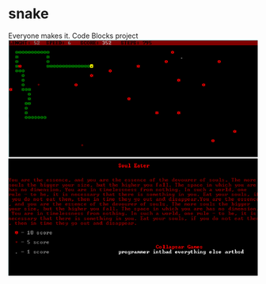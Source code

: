 # snake
Everyone makes it. Code Blocks project
![Иллюстрация к проекту](https://github.com/born-to-die/snake/blob/master/1.PNG)
![Иллюстрация к проекту](https://github.com/born-to-die/snake/blob/master/2.PNG)
